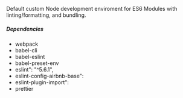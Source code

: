 Default custom Node development enviroment for ES6 Modules with linting/formatting, and bundling.

##### Dependencies

- webpack
- babel-cli
- babel-eslint
- babel-preset-env
- eslint": "^5.6.1",
- eslint-config-airbnb-base":
- eslint-plugin-import":
- prettier
